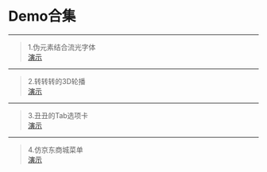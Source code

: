 # Demo合集
-------------------------
>1.伪元素结合流光字体<br>
<a href="https://lennam.github.io/TimeFont/" target="_blank">演示</a>
----------------------------
>2.转转转的3D轮播<br>
<a href="https://lennam.github.io/3D-Carousel/" target="_blank">演示</a>
--------------------------
>3.丑丑的Tab选项卡<br>
<a href="https://lennam.github.io/simpleTab/" target="_blank">演示</a>
---------------------------
>4.仿京东商城菜单<br>
<a href="https://lennam.github.io/JD-menu/" target="_blank">演示</a>
